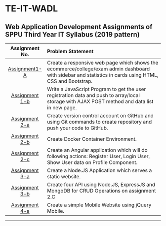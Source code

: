 
# TE-IT-WADL


## Web Application Development Assignments of SPPU Third Year IT Syllabus (2019 pattern)



| Assignment No. | Problem Statement  |
| :--------------:  | :-------------- |
|[Assignment1-A](Group1_Assignment-a)| Create a responsive web page which shows the ecommerce/college/exam admin dashboard with sidebar and statistics in cards using HTML, CSS and Bootstrap.| 
|[Assignment 1-b](Group1_Assignment-b)| Write a JavaScript Program to get the user registration data and push to array/local storage with AJAX POST method and data list in new page.|
|[Assignment 2-a](Group2_Assignment-a)| Create version control account on GitHub and using Git commands to create repository and push your code to GitHub. |
|[Assignment 2-b](Group2_Assignment-a)| Create Docker Container Environment.|
|[Assignment 2-c](Group2_Assignment-c)|Create an Angular application which will do following actions: Register User, Login User, Show User data on Profile Component.|
|[Assignment 3-a](Group3_Assignment-a)|Create a Node.JS Application which serves a static website.|
|[Assignment 3-b](Group3_Assignment-b)|Create four API using Node.JS, ExpressJS and MongoDB for CRUD Operations on assignment 2.C |
|[Assignment 4-a](Group4_Assignment-a)|Create a simple Mobile Website using jQuery Mobile.|

<hr>
